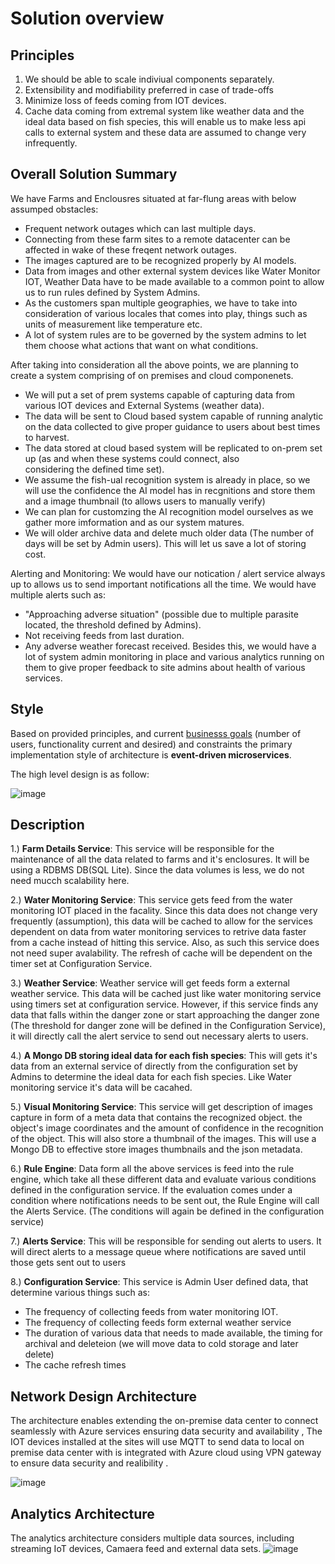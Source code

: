 # Solution overview

## Principles

1. We should be able to scale indiviual components separately.
2. Extensibility and modifiability preferred in case of trade-offs  
3. Minimize loss of feeds coming from IOT devices.
4. Cache data coming from extremal system like weather data and the ideal data based on fish species, this will enable us to make less api calls to external system and these data are assumed to change very infrequently.

## Overall Solution Summary

We have Farms and Enclousres situated at far-flung areas with below assumped obstacles:
  - Frequent network outages which can last multiple days.
  - Connecting from these farm sites to a remote datacenter can be affected in wake of these freqent network outages.
  - The images captured are to be recognized properly by AI models.
  - Data from images and other external system devices like Water Monitor IOT,  Weather Data have to be made available to a common point      to allow us to run rules defined by System Admins.
  - As the customers span multiple geographies, we have to take into consideration of various locales that comes into play, things such 
    as units of measurement like temperature etc.
  - A lot of system rules are to be governed by the system admins to let them choose what actions that want on what conditions.

 After taking into consideration all the above points, we are planning to create a system comprising of on premises and cloud componenets.
   - We will put a set of prem systems capable of capturing data from various IOT devices and External Systems (weather data).
   - The data will be sent to Cloud based system capable of running analytic on the data collected to give proper guidance to users about 
     best times to harvest.
   - The data stored at cloud based system will be replicated to on-prem set up (as and when these systems could connect, also          
     considering the defined time set).
   - We assume the fish-ual recognition system is already in place, so we will use the confidence the AI model has in recgnitions and          store them and a image thumbnail (to allows users to manually verify)
   - We can plan for customzing the AI recognition model ourselves as we gather more imformation and as our system matures.
   - We will older archive data and delete much older data (The number of days will be set by Admin users). This will let us save a lot        of storing cost.
     
   Alerting and Monitoring:
   We would have our notication / alert service always up to allows us to send important notifications all the time. We would have 
   multiple alerts such as:    
   - "Approaching adverse situation" (possible due to multiple parasite located, the threshold defined by Admins).
   - Not receiving feeds from last <user defined> duration.
   - Any adverse weather forecast received.
   Besides this, we would have a lot of system admin monitoring in place and various analytics running on them to give proper feedback to    site admins about health of various services.
     
   

  

## Style

Based on provided principles, and current [businesss goals](https://github.com/mu2712/archkatas/blob/development/Requirements/Functional.md) (number of users, functionality current and desired) and constraints the primary implementation style of architecture is **event-driven microservices**.

The high level design is as follow:

![image](https://github.com/mu2712/archkatas/assets/57832454/a5082b07-9294-4708-ba2a-489c821a5558)

## Description
1.) **Farm Details Service**: This service will be responsible for the maintenance of all the data related to farms and it's enclosures. It will be using a RDBMS DB(SQL Lite). Since the data volumes is less, we do not need mucch scalability here.

2.) **Water Monitoring Service**: This service gets feed from the water monitoring IOT placed in the facality. Since this data does not change very frequently (assumption), this data will be cached to allow for the services dependent on data from water monitoring services to retrive data faster from a cache instead of hitting this service. Also, as such this service does not need super avalability.
The refresh of cache will be dependent on the timer set at Configuration Service.

3.) **Weather Service**: Weather service will get feeds form a external weather service. This data will be cached just like water monitoring service using timers set at configuration service. However, if this service finds any data that falls within the danger zone or start approaching the danger zone (The threshold for danger zone will  be defined in the Configuration Service), it will directly call the alert service to send out necessary alerts to users.

4.) **A Mongo DB storing ideal data for each fish species**: This will gets it's data from an external service of directly from the configuration set by Admins to determine the ideal data for each fish species. Like Water monitoring service it's data will be cacahed.

5.) **Visual Monitoring Service**: This service will get description of images capture in form of a meta data that contains the recognized object. the object's image coordinates and the amount of confidence in the recognition of the object. This will also store a thumbnail of the images. This will use a Mongo DB to effective store images thumbnails and the json  metadata.

6.) **Rule Engine**: Data form all the above services is feed into the rule engine, which take all these different data and evaluate various conditions defined in the configuration service. If the evaluation comes under a condition where notifications needs to be sent out, the Rule Engine will call the Alerts Service. (The conditions will again be defined in the configuration service)

7.) **Alerts Service**: This will be responsible for sending out alerts to users. It will direct alerts to a message queue where notifications are saved until those gets sent out to users

8.) **Configuration Service**: This service is Admin User defined data, that determine various things such as:
   - The frequency of collecting feeds from water monitoring IOT.
   - The frequency of collecting feeds form external weather service
   - The duration of various data that needs to made available, the timing for archival and deleteion (we will move data to cold 
       storage and later delete)
   - The cache refresh times

## Network Design Architecture

   The architecture enables extending the on-premise data center to connect seamlessly with Azure services ensuring data security and availability , The IOT devices installed at the sites will use MQTT to send data to local 
   on premise data center with is integrated with Azure cloud using VPN gateway to ensure data security and realibility .

   ![image](https://github.com/mu2712/archkatas/assets/69727351/3146b48b-1730-4d68-8d2f-e613c80d22f3)

## Analytics Architecture
The analytics architecture considers multiple data sources, including streaming IoT devices, Camaera feed and external data sets.
![image](https://github.com/mu2712/archkatas/assets/16031924/0544c397-9864-4ce3-a81e-bc37446712ed)

